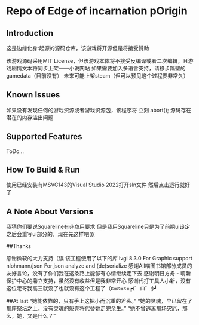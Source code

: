 ﻿# Repo of Edge of incarnation pOrigin

## Introduction

这是边缘化身:起源的源码仓库，该游戏将开源但是将接受赞助

该游戏源码采用MIT License，但该游戏本体将不接受反编译或者二次编辑，且游戏剧情文本将同步上架——小说网站
如果需要加入多语言支持，请移步隔壁的gamedata（目前没有）
未来可能上架steam（但可以预见这个过程要非常久）

## Known Issues

如果没有发现任何的游戏资源或者游戏资源包，该程序将 立刻 abort();
源码存在潜在的内存溢出问题

## Supported Features

ToDo...

## How To Build & Run

使用已经安装有MSVC143的Visual Studio 2022打开sln文件
然后点击运行就好了


## A Note About Versions

我猜你们要说Squareline有非商用要求
但是我用Squareline只是为了前期ui设定
之后会重写ui部分的，现在先这样吧(((

##Thanks

感谢微软的大力支持（误
该工程使用了以下的库
lvgl 8.3.0 For Graphic support
nlohmann/json For json analyze and (de)serialize
感谢All喵图书馆部分成员的友好言论，没有了你们我在这条路上能够有心情继续走下去
感谢明日方舟 - 萌新保护中心的鼎立支持，虽然没有收益但是我非常开心
感谢代打工具人小新，没有这位老哥我高三就没了也就没有这个工程了（ε=ε=ε=┏(゜ロ゜;)┛

##At last
“她能依靠的，只有手上这把小而沉重的斧头。”
“她的灵魂，早已留在了那座祭坛之上，没有灵魂的躯壳将代替她走完余生。”
“她不曾逃离那场灾厄，那么，她，又是什么？”
